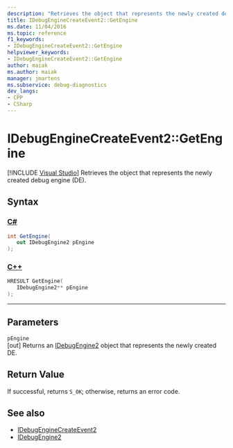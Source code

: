 ```yaml
---
description: "Retrieves the object that represents the newly created debug engine (DE)."
title: IDebugEngineCreateEvent2::GetEngine
ms.date: 11/04/2016
ms.topic: reference
f1_keywords:
- IDebugEngineCreateEvent2::GetEngine
helpviewer_keywords:
- IDebugEngineCreateEvent2::GetEngine
author: maiak
ms.author: maiak
manager: jmartens
ms.subservice: debug-diagnostics
dev_langs:
- CPP
- CSharp
---
```

# IDebugEngineCreateEvent2::GetEngine

 [!INCLUDE [Visual Studio](~/includes/applies-to-version/vs-windows-only.md)]
Retrieves the object that represents the newly created debug engine (DE).

## Syntax

### [C#](#tab/csharp)
```csharp
int GetEngine( 
   out IDebugEngine2 pEngine
);
```
### [C++](#tab/cpp)
```cpp
HRESULT GetEngine( 
   IDebugEngine2** pEngine
);
```
---

## Parameters
`pEngine`\
[out] Returns an [IDebugEngine2](../../../extensibility/debugger/reference/idebugengine2.md) object that represents the newly created DE.

## Return Value
 If successful, returns `S_OK`; otherwise, returns an error code.

## See also
- [IDebugEngineCreateEvent2](../../../extensibility/debugger/reference/idebugenginecreateevent2.md)
- [IDebugEngine2](../../../extensibility/debugger/reference/idebugengine2.md)
